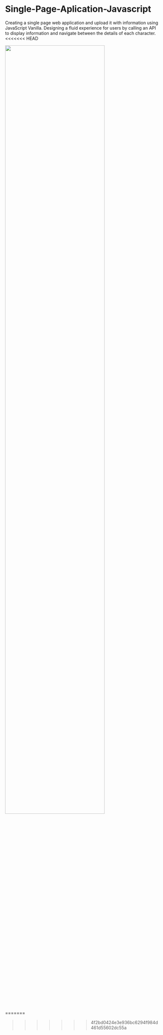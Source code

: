 # Single-Page-Aplication-Javascript

Creating a single page web application and upload it with information using JavaScript Vanilla. 
Designing a fluid experience for users by calling an API to display information and navigate between the details of each character.
<<<<<<< HEAD

<img src="gif_project.gif" width="80%">

=======
>>>>>>> 4f2bd0424e3e936bc6294f984d461d55602dc55a
